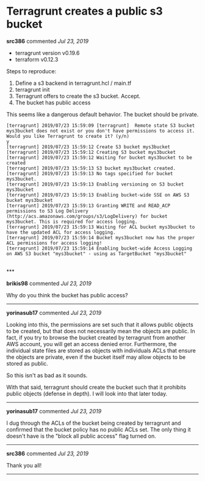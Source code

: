 # Terragrunt creates a public s3 bucket

**src386** commented *Jul 23, 2019*

- terragrunt version v0.19.6
- terraform v0.12.3

Steps to reproduce:

1. Define a s3 backend in terragrunt.hcl / main.tf
2. terragrunt init
3. Terragrunt offers to create the s3 bucket. Accept.
4. The bucket has public access

This seems like a dangerous default behavior. The bucket should be private.

```
[terragrunt] 2019/07/23 15:59:09 [terragrunt]  Remote state S3 bucket mys3bucket does not exist or you don't have permissions to access it. Would you like Terragrunt to create it? (y/n) 
y
[terragrunt] 2019/07/23 15:59:12 Create S3 bucket mys3bucket
[terragrunt] 2019/07/23 15:59:12 Creating S3 bucket mys3bucket
[terragrunt] 2019/07/23 15:59:12 Waiting for bucket mys3bucket to be created
[terragrunt] 2019/07/23 15:59:13 S3 bucket mys3bucket created.
[terragrunt] 2019/07/23 15:59:13 No tags specified for bucket mys3bucket.
[terragrunt] 2019/07/23 15:59:13 Enabling versioning on S3 bucket mys3bucket
[terragrunt] 2019/07/23 15:59:13 Enabling bucket-wide SSE on AWS S3 bucket mys3bucket
[terragrunt] 2019/07/23 15:59:13 Granting WRITE and READ_ACP permissions to S3 Log Delivery (http://acs.amazonaws.com/groups/s3/LogDelivery) for bucket mys3bucket. This is required for access logging.
[terragrunt] 2019/07/23 15:59:13 Waiting for ACL bucket mys3bucket to have the updated ACL for access logging.
[terragrunt] 2019/07/23 15:59:14 Bucket mys3bucket now has the proper ACL permissions for access logging!
[terragrunt] 2019/07/23 15:59:14 Enabling bucket-wide Access Logging on AWS S3 bucket "mys3bucket" - using as TargetBucket "mys3bucket"
```
<br />
***


**brikis98** commented *Jul 23, 2019*

Why do you think the bucket has public access?
***

**yorinasub17** commented *Jul 23, 2019*

Looking into this, the permissions are set such that it allows public objects to be created, but that does not necessarily mean the objects are public. In fact, if you try to browse the bucket created by terragrunt from another AWS account, you will get an access denied error. Furthermore, the individual state files are stored as objects with individuals ACLs that ensure the objects are private, even if the bucket itself may allow objects to be stored as public.

So this isn't as bad as it sounds.

With that said, terragrunt should create the bucket such that it prohibits public objects (defense in depth). I will look into that later today.
***

**yorinasub17** commented *Jul 23, 2019*

I dug through the ACLs of the bucket being created by terragrunt and confirmed that the bucket policy has no public ACLs set. The only thing it doesn't have is the "block all public access" flag turned on.
***

**src386** commented *Jul 23, 2019*

Thank you all!
***

